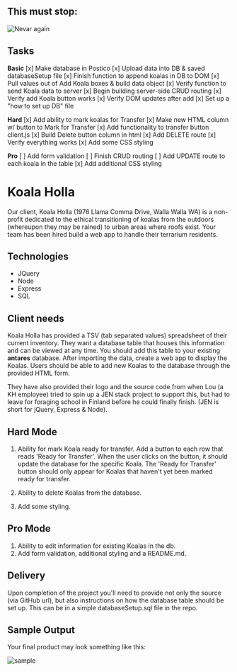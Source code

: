 This must stop:
---------------
![Nevar again](https://i.makeagif.com/media/8-22-2014/GO_DT4.gif)

Tasks
---------
**Basic**
[x] Make database in Postico
[x] Upload data into DB & saved databaseSetup file
[x] Finish function to append koalas in DB to DOM
[x] Pull values out of Add Koala boxes & build data object
[x] Verify function to send Koala data to server
[x] Begin building server-side CRUD routing
  [x] Verify add Koala button works
  [x] Verify DOM updates after add
[x] Set up a "how to set up DB" file

**Hard**
[x] Add ability to mark koalas for Transfer
  [x] Make new HTML column w/ button to Mark for Transfer
  [x] Add functionality to transfer button client.js
[x] Build Delete button column in html
[x] Add DELETE route
[x] Verify everything works
[x] Add some CSS styling

**Pro**
[ ] Add form validation
[ ] Finish CRUD routing
  [ ] Add UPDATE route to each koala in the table
[x] Add additional CSS styling


Koala Holla
===========

Our client, Koala Holla (1976 Llama Comma Drive, Walla Walla WA) is a non-profit dedicated to the ethical transitioning of koalas from the outdoors (whereupon they may be rained) to urban areas where roofs exist. Your team has been hired build a web app to handle their terrarium residents.

Technologies
------------
* JQuery
* Node
* Express
* SQL

Client needs
------------
Koala Holla has provided a TSV (tab separated values) spreadsheet of their current inventory. They want a database table that houses this information and can be viewed at any time. You should add this table to your existing **antares** database. After importing the data, create a web app to display the Koalas. Users should be able to add new Koalas to the database through the provided HTML form.

They have also provided their logo and the source code from when Lou (a KH employee) tried to spin up a JEN stack project to support this, but had to leave for foraging school in Finland before he could finally finish. (JEN is short for jQuery, Express & Node).

Hard Mode
---
1. Ability for mark Koala ready for transfer. Add a button to each row that reads 'Ready for Transfer'. When the user clicks on the button, it should update the database for the specific Koala. The 'Ready for Transfer' button should only appear for Koalas that haven't yet been marked ready for transfer.

2. Ability to delete Koalas from the database.

3. Add some styling.

Pro Mode
---
1. Ability to edit information for existing Koalas in the db.
2. Add form validation, additional styling and a README.md.

Delivery
--------
Upon completion of the project you'll need to provide not only the source (via GitHub url), but also instructions on how the database table should be set up. This can be in a simple databaseSetup.sql file in the repo.

Sample Output
--------
Your final product may look something like this:

![sample](sample.png)
